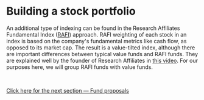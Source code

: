 # Building a stock portfolio

An additional type of indexing can be found in the Research Affiliates Fundamental Index ([RAFI](https://www.researchaffiliates.com/en_us/strategies/rafi.html)) approach. RAFI weighting of each stock in an index is based on the company's fundamental metrics like cash flow, as opposed to its market cap. The result is a value-tilted index, although there are important differences between typical value funds and RAFI funds. They are explained well by the founder of Research Affiliates in [this video](https://www.youtube.com/watch?v=00ZACmAdi7g&ab_channel=TheRationalReminderPodcast). For our purposes here, we will group RAFI funds with value funds.

&nbsp;

[Click here for the next section — Fund proposals](https://github.com/investindex/Funds)
